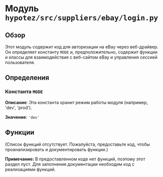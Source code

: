 # Модуль `hypotez/src/suppliers/ebay/login.py`

## Обзор

Этот модуль содержит код для авторизации на eBay через веб-драйвер. Он определяет константу `MODE` и, предположительно, содержит функции и классы для взаимодействия с веб-сайтом eBay и управления сессией пользователя.

## Определения

### Константа `MODE`

**Описание**: Эта константа хранит режим работы модуля (например, 'dev', 'prod').

**Значение**:  `'dev'`

## Функции

(Список функций отсутствует.  Пожалуйста, предоставьте код, чтобы проанализировать и документировать функции.)


**Примечание:**  В предоставленном коде нет функций, поэтому этот раздел пуст.  Для заполнения документации необходим код с реализациями функций.